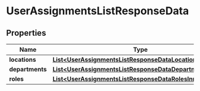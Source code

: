

# UserAssignmentsListResponseData


## Properties

| Name | Type | Description | Notes |
|------------ | ------------- | ------------- | -------------|
|**locations** | [**List&lt;UserAssignmentsListResponseDataLocationsInner&gt;**](UserAssignmentsListResponseDataLocationsInner.md) |  |  |
|**departments** | [**List&lt;UserAssignmentsListResponseDataDepartmentsInner&gt;**](UserAssignmentsListResponseDataDepartmentsInner.md) |  |  [optional] |
|**roles** | [**List&lt;UserAssignmentsListResponseDataRolesInner&gt;**](UserAssignmentsListResponseDataRolesInner.md) |  |  [optional] |



